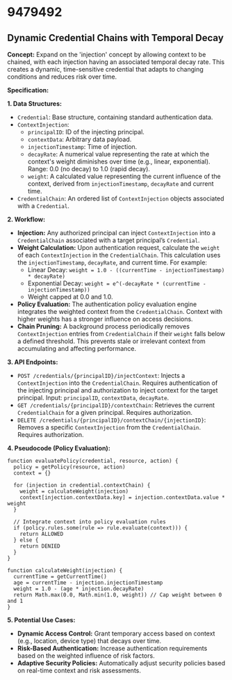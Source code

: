 # 9479492

## Dynamic Credential Chains with Temporal Decay

**Concept:** Expand on the 'injection' concept by allowing context to be chained, with each injection having an associated temporal decay rate. This creates a dynamic, time-sensitive credential that adapts to changing conditions and reduces risk over time.

**Specification:**

**1. Data Structures:**

*   `Credential`: Base structure, containing standard authentication data.
*   `ContextInjection`:
    *   `principalID`: ID of the injecting principal.
    *   `contextData`: Arbitrary data payload.
    *   `injectionTimestamp`: Time of injection.
    *   `decayRate`:  A numerical value representing the rate at which the context's weight diminishes over time (e.g., linear, exponential).  Range: 0.0 (no decay) to 1.0 (rapid decay).
    *   `weight`: A calculated value representing the current influence of the context, derived from `injectionTimestamp`, `decayRate` and current time.
*   `CredentialChain`: An ordered list of `ContextInjection` objects associated with a `Credential`.

**2. Workflow:**

*   **Injection:** Any authorized principal can inject `ContextInjection` into a `CredentialChain` associated with a target principal’s `Credential`.
*   **Weight Calculation:** Upon authentication request, calculate the `weight` of each `ContextInjection` in the `CredentialChain`. This calculation uses the `injectionTimestamp`, `decayRate`, and current time. For example:
    *   Linear Decay: `weight = 1.0 - ((currentTime - injectionTimestamp) * decayRate)`
    *   Exponential Decay: `weight = e^(-decayRate * (currentTime - injectionTimestamp))`
    *   Weight capped at 0.0 and 1.0.
*   **Policy Evaluation:**  The authentication policy evaluation engine integrates the weighted context from the `CredentialChain`.  Context with higher weights has a stronger influence on access decisions.
*   **Chain Pruning:** A background process periodically removes `ContextInjection` entries from `CredentialChain` if their `weight` falls below a defined threshold. This prevents stale or irrelevant context from accumulating and affecting performance.

**3. API Endpoints:**

*   `POST /credentials/{principalID}/injectContext`:  Injects a `ContextInjection` into the `CredentialChain`. Requires authentication of the injecting principal and authorization to inject context for the target principal.  Input: `principalID`, `contextData`, `decayRate`.
*   `GET /credentials/{principalID}/contextChain`: Retrieves the current `CredentialChain` for a given principal. Requires authorization.
*   `DELETE /credentials/{principalID}/contextChain/{injectionID}`: Removes a specific `ContextInjection` from the `CredentialChain`. Requires authorization.

**4. Pseudocode (Policy Evaluation):**

```
function evaluatePolicy(credential, resource, action) {
  policy = getPolicy(resource, action)
  context = {}

  for (injection in credential.contextChain) {
    weight = calculateWeight(injection)
    context[injection.contextData.key] = injection.contextData.value * weight
  }

  // Integrate context into policy evaluation rules
  if (policy.rules.some(rule => rule.evaluate(context))) {
    return ALLOWED
  } else {
    return DENIED
  }
}

function calculateWeight(injection) {
  currentTime = getCurrentTime()
  age = currentTime - injection.injectionTimestamp
  weight = 1.0 - (age * injection.decayRate)
  return Math.max(0.0, Math.min(1.0, weight)) // Cap weight between 0 and 1
}
```

**5. Potential Use Cases:**

*   **Dynamic Access Control:** Grant temporary access based on context (e.g., location, device type) that decays over time.
*   **Risk-Based Authentication:** Increase authentication requirements based on the weighted influence of risk factors.
*   **Adaptive Security Policies:** Automatically adjust security policies based on real-time context and risk assessments.